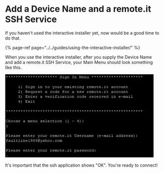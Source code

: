 # Add a Device Name and a remote.it SSH Service

If you haven't used the interactive installer yet, now would be a good time to do that.

{% page-ref page="../../guides/using-the-interactive-installer/" %}

When you use the interactive installer, after you supply the Device Name and add a remote.it SSH Service,  your Main Menu should look something like this.

![](../../.gitbook/assets/image%20%2832%29.png)

It's important that the ssh application shows "OK".   You're ready to connect!

